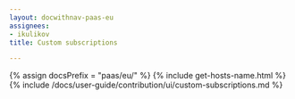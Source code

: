 ```yaml
---
layout: docwithnav-paas-eu
assignees:
- ikulikov
title: Custom subscriptions

---
```


{% assign docsPrefix = "paas/eu/" %}
{% include get-hosts-name.html %}
{% include /docs/user-guide/contribution/ui/custom-subscriptions.md %}